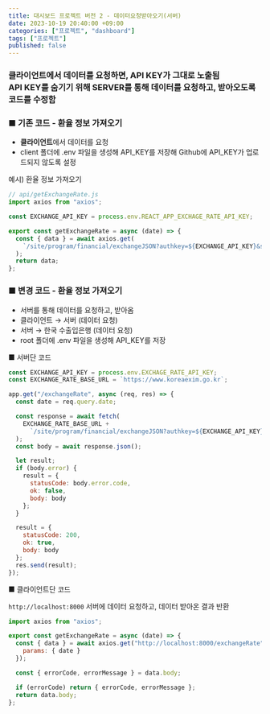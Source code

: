 ```yaml
---
title: 대시보드 프로젝트 버전 2 - 데이터요청받아오기(서버)
date: 2023-10-19 20:40:00 +09:00
categories: ["프로젝트", "dashboard"]
tags: ["프로젝트"]
published: false
---
```


### 클라이언트에서 데이터를 요청하면, API KEY가 그대로 노출됨<br/> API KEY를 숨기기 위해 SERVER를 통해 데이터를 요청하고, 받아오도록 코드를 수정함

### ■ 기존 코드 - 환율 정보 가져오기

- **클라이언트**에서 데이터를 요청
- client 폴더에 .env 파일을 생성해 API_KEY를 저장해 Github에 API_KEY가 업로드되지 않도록 설정

예시&#41; 환율 정보 가져오기

```js
// api/getExchangeRate.js
import axios from "axios";

const EXCHANGE_API_KEY = process.env.REACT_APP_EXCHAGE_RATE_API_KEY;

export const getExchangeRate = async (date) => {
  const { data } = await axios.get(
    `/site/program/financial/exchangeJSON?authkey=${EXCHANGE_API_KEY}&searchdate=${date}&data=AP01`
  );
  return data;
};
```

### ■ 변경 코드 - 환율 정보 가져오기

- 서버를 통해 데이터를 요청하고, 받아옴
- 클라이언트 → 서버 (데이터 요청)
- 서버 → 한국 수출입은행 (데이터 요청)
- root 폴더에 .env 파일을 생성해 API_KEY를 저장

■ 서버단 코드

```js
const EXCHANGE_API_KEY = process.env.EXCHAGE_RATE_API_KEY;
const EXCHANGE_RATE_BASE_URL = `https://www.koreaexim.go.kr`;

app.get("/exchangeRate", async (req, res) => {
  const date = req.query.date;

  const response = await fetch(
    EXCHANGE_RATE_BASE_URL +
      `/site/program/financial/exchangeJSON?authkey=${EXCHANGE_API_KEY}&searchdate=${date}&data=AP01`
  );
  const body = await response.json();

  let result;
  if (body.error) {
    result = {
      statusCode: body.error.code,
      ok: false,
      body: body
    };
  }

  result = {
    statusCode: 200,
    ok: true,
    body: body
  };
  res.send(result);
});
```

■ 클라이언트단 코드

`http://localhost:8000` 서버에 데이터 요청하고, 데이터 받아온 결과 반환

```js
import axios from "axios";

export const getExchangeRate = async (date) => {
  const { data } = await axios.get("http://localhost:8000/exchangeRate", {
    params: { date }
  });

  const { errorCode, errorMessage } = data.body;

  if (errorCode) return { errorCode, errorMessage };
  return data.body;
};
```
